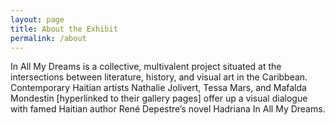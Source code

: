 ```yaml
---
layout: page
title: About the Exhibit
permalink: /about
---
```

<div id="column-b"><p>In All My Dreams is a collective, multivalent project situated at the intersections between literature, history, and visual art in the Caribbean. Contemporary Haitian artists Nathalie Jolivert, Tessa Mars, and Mafalda Mondestin [hyperlinked to their gallery pages] offer up a visual dialogue with famed Haitian author René Depestre’s novel Hadriana In All My Dreams.  </p> </div>
